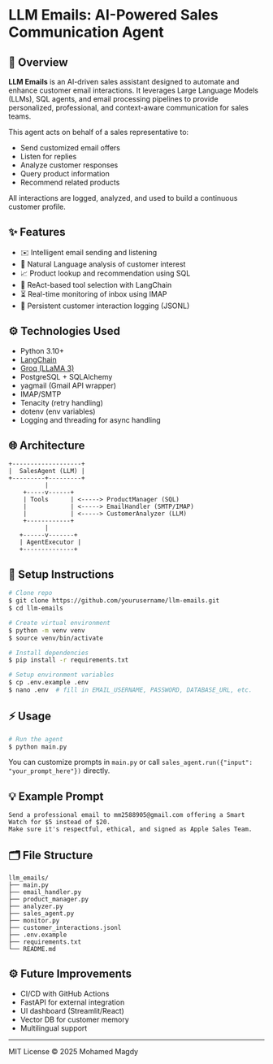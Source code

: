 # LLM Emails: AI-Powered Sales Communication Agent

## 🚀 Overview

**LLM Emails** is an AI-driven sales assistant designed to automate and enhance customer email interactions. It leverages Large Language Models (LLMs), SQL agents, and email processing pipelines to provide personalized, professional, and context-aware communication for sales teams.

This agent acts on behalf of a sales representative to:

* Send customized email offers
* Listen for replies
* Analyze customer responses
* Query product information
* Recommend related products

All interactions are logged, analyzed, and used to build a continuous customer profile.

## ✨ Features

* ✉️ Intelligent email sending and listening
* 🤔 Natural Language analysis of customer interest
* 📈 Product lookup and recommendation using SQL
* 🤖 ReAct-based tool selection with LangChain
* ⏳ Real-time monitoring of inbox using IMAP
* 📅 Persistent customer interaction logging (JSONL)

## ⚙️ Technologies Used

* Python 3.10+
* [LangChain](https://www.langchain.com/)
* [Groq (LLaMA 3)](https://groq.com/)
* PostgreSQL + SQLAlchemy
* yagmail (Gmail API wrapper)
* IMAP/SMTP
* Tenacity (retry handling)
* dotenv (env variables)
* Logging and threading for async handling

## 🌐 Architecture

```text
+-------------------+
|  SalesAgent (LLM) |
+---------+---------+
          |
    +-----v------+
    | Tools      | <-----> ProductManager (SQL)
    |            | <-----> EmailHandler (SMTP/IMAP)
    |            | <-----> CustomerAnalyzer (LLM)
    +------------+
          |
   +------v-------+
   | AgentExecutor |
   +--------------+
```

## 🚧 Setup Instructions

```bash
# Clone repo
$ git clone https://github.com/yourusername/llm-emails.git
$ cd llm-emails

# Create virtual environment
$ python -m venv venv
$ source venv/bin/activate

# Install dependencies
$ pip install -r requirements.txt

# Setup environment variables
$ cp .env.example .env
$ nano .env  # fill in EMAIL_USERNAME, PASSWORD, DATABASE_URL, etc.
```

## ⚡ Usage

```bash
# Run the agent
$ python main.py
```

You can customize prompts in `main.py` or call `sales_agent.run({"input": "your_prompt_here"})` directly.

## 💡 Example Prompt

```text
Send a professional email to mm2588905@gmail.com offering a Smart Watch for $5 instead of $20.
Make sure it's respectful, ethical, and signed as Apple Sales Team.
```

## 🗂️ File Structure

```
llm_emails/
├── main.py
├── email_handler.py
├── product_manager.py
├── analyzer.py
├── sales_agent.py
├── monitor.py
├── customer_interactions.jsonl
├── .env.example
├── requirements.txt
└── README.md
```

## ⚙️ Future Improvements

* CI/CD with GitHub Actions
* FastAPI for external integration
* UI dashboard (Streamlit/React)
* Vector DB for customer memory
* Multilingual support

---

MIT License © 2025 Mohamed Magdy

